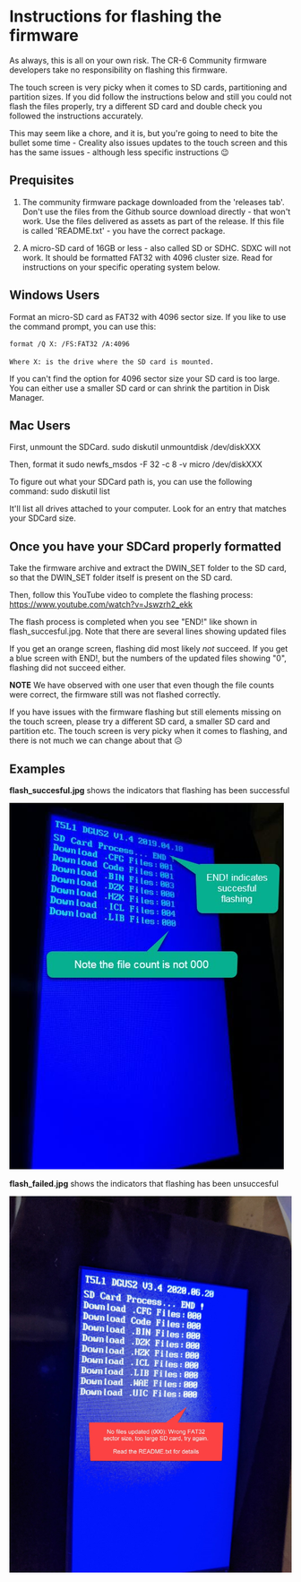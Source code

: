 # Instructions for flashing the firmware

As always, this is all on your own risk. The CR-6 Community firmware developers take no responsibility on flashing this firmware.

The touch screen is very picky when it comes to SD cards, partitioning and partition sizes. If you did follow the instructions below and still you could not flash the files properly, try a different SD card and double check you followed the instructions accurately.

This may seem like a chore, and it is, but you're going to need to bite the bullet some time - Creality also issues updates to the touch screen and this has the same issues - although less specific instructions 😉

## Prequisites

1. The community firmware package downloaded from the 'releases tab'. Don't use the files from the Github source download directly - that won't work. Use the files delivered as assets as part of the release. If this file is called 'README.txt' - you have the correct package.

2. A micro-SD card of 16GB or less - also called SD or SDHC. SDXC will not work. It should be formatted FAT32 with 4096 cluster size. Read for instructions on your specific operating system below.

## Windows Users

Format an micro-SD card as FAT32 with 4096 sector size.
If you like to use the command prompt, you can use this: 

	format /Q X: /FS:FAT32 /A:4096
	
	Where X: is the drive where the SD card is mounted.

If you can't find the option for 4096 sector size your SD card is too large.
You can either use a smaller SD card or can shrink the partition in Disk Manager.

## Mac Users

First, unmount the SDCard.
    sudo diskutil unmountdisk /dev/diskXXX

Then, format it
    sudo newfs_msdos -F 32 -c 8 -v micro /dev/diskXXX

To figure out what your SDCard path is, you can use the following command:
    sudo diskutil list

It'll list all drives attached to your computer. Look for an entry that matches your SDCard size.
	
## Once you have your SDCard properly formatted
	
Take the firmware archive and extract the DWIN_SET folder to the SD card, so
that the DWIN_SET folder itself is present on the SD card.

Then, follow this YouTube video to complete the flashing process:
https://www.youtube.com/watch?v=Jswzrh2_ekk

The flash process is completed when you see "END!" like shown in flash_succesful.jpg.
Note that there are several lines showing updated files

If you get an orange screen, flashing did most likely _not_ succeed.
If you get a blue screen with END!, but the numbers of the updated files showing "0", flashing did not succeed either.

**NOTE** 
We have observed with one user that even though the file counts were correct, the firmware still was not flashed correctly.

If you have issues with the firmware flashing but still elements missing on the touch screen, please try a different SD card, a smaller SD card and partition etc. The touch screen is very picky when it comes to flashing, and there is not much we can change about that 😥

## Examples

**flash_succesful.jpg** shows the indicators that flashing has been successful

![Flash of touch screen successful](flash_succesful.jpg)

**flash_failed.jpg** shows the indicators that flashing has been unsuccesful

![Flash of touch screen failed](flash_failed.jpg)
